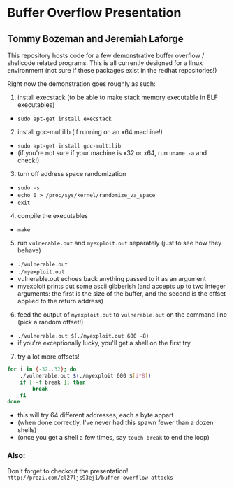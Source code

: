 # Buffer Overflow Presentation
## Tommy Bozeman and Jeremiah Laforge
This repository hosts code for a few demonstrative buffer overflow / shellcode
related programs. This is all currently designed for a linux environment (not
sure if these packages exist in the redhat repositories!)

Right now the demonstration goes roughly as such:


1. install execstack (to be able to make stack memory executable in ELF
   executables)
  - `sudo apt-get install execstack`
2. install gcc-multilib (if running on an x64 machine!)
  - `sudo apt-get install gcc-multilib`
  - (if you're not sure if your machine is x32 or x64,
    run `uname -a` and check!)
3. turn off address space randomization
  - `sudo -s`
  - `echo 0 > /proc/sys/kernel/randomize_va_space`
  - `exit`
4. compile the executables
  - `make`
5. run `vulnerable.out` and `myexploit.out` separately (just to see how they
   behave)
  - `./vulnerable.out`
  - `./myexploit.out`
  - vulnerable.out echoes back anything passed to it as an argument
  - myexploit prints out some ascii gibberish (and accepts up to two integer
    arguments: the first is the size of the buffer, and the second is the
    offset applied to the return address)
6. feed the output of `myexploit.out` to `vulnerable.out` on the command line
   (pick a random offset!)
  - `./vulnerable.out $(./myexploit.out 600 -8)`
  - if you're exceptionally lucky, you'll get a shell on the first try
7. try a lot more offsets!

```sh
for i in {-32..32}; do
    ./vulnerable.out $(./myexploit 600 $[i*8])
    if [ -f break ]; then
        break
    fi
done
```
  - this will try 64 different addresses, each a byte appart
  - (when done correctly, I've never had this spawn fewer than a dozen shells)
  - (once you get a shell a few times, say `touch break` to end the loop)


### Also:
Don't forget to checkout the presentation!
`http://prezi.com/cl27ljs93ej1/buffer-overflow-attacks`
